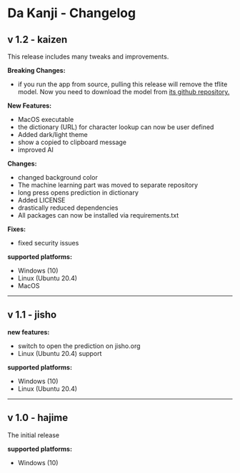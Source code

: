 # Da Kanji - Changelog

## v 1.2 - kaizen
This release includes many tweaks and improvements.

**Breaking Changes:**
* if you run the app from source, pulling this release will remove the tflite model. Now you need to download the model from [its github repository.](https://github.com/CaptainDario/DaKanji-ML)

**New Features:**
* MacOS executable
* the dictionary (URL) for character lookup can now be user defined
* Added dark/light theme
* show a copied to clipboard message
* improved AI

**Changes:**
* changed background color
* The machine learning part was moved to separate repository
* long press opens prediction in dictionary
* Added LICENSE
* drastically reduced dependencies
* All packages can now be installed via requirements.txt

**Fixes:**
* fixed security issues

**supported platforms:**
* Windows (10)
* Linux (Ubuntu 20.4)
* MacOS

-------------------------------------------------------------
## v 1.1 - jisho
**new features:**
- switch to open the prediction on jisho.org
- Linux (Ubuntu 20.4) support

**supported platforms:**
* Windows (10)
* Linux (Ubuntu 20.4)

-------------------------------------------------------------
## v 1.0 - hajime
The initial release

**supported platforms:**
* Windows (10)